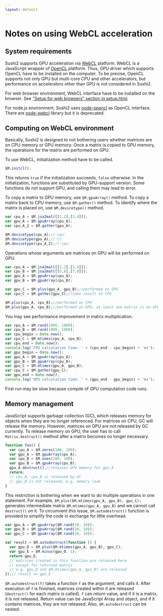 ```yaml
---
layout: default
---
```


# Notes on using WebCL acceleration

## System requirements
Sushi2 supports GPU acceleration via [WebCL](https://en.wikipedia.org/wiki/WebCL) platform.
WebCL is a JavaScript wrapper of [OpenCL](https://en.wikipedia.org/wiki/OpenCL) platform.
Thus, GPU driver which supports OpenCL have to be installed on the computer.
To be precise, OpenCL supports not only GPU but multi-core CPU and other accelerators, but performance on accelerators other than GPU is not considered in Sushi2.

For web browser environment, WebCL interface have to be installed on the browser. See ["Setup for web browsers" section in setup.html](setup.html).

For node.js environment, Sushi2 uses [node-opencl](https://github.com/mikeseven/node-opencl) as OpenCL interface.
There are [node-webcl](https://github.com/mikeseven/node-webcl) library but it is deprecated.


## Computing on WebCL environment
Basically, Sushi2 is designed to not bothering users whether matrices are on CPU memory or GPU memory.
Once a matrix is copied to GPU memory, the operations for the matrix are performed on GPU.

To use WebCL, initialization method have to be called.

```javascript
$M.initcl();
```

This returns `true` if the initialization succeeds, `false` otherwise.
In the initialization, functions are substituted by GPU-support version.
Some functions do not support GPU, and calling them may lead to error. 

To copy a matrix to GPU memory, use `$M.gpuArray()` method. To copy a matrix back to CPU memory, use `$M.gather()` method. To identify where the matrix is placed on, use `$M.devicetype()` method.

```javascript
var cpu_A = $M.jsa2mat([[1,2],[3,4]]);
var gpu_A = $M.gpuArray(cpu_A);
var cpu_A_2 = $M.gather(gpu_A);

$M.devicetype(cpu_A);//'cpu'
$M.devicetype(gpu_A);//'cl'
$M.devicetype(cpu_A_2);//'cpu'
```

Operations whose arguments are matrices on GPU will be performed on GPU.

```javascript
var cpu_A = $M.jsa2mat([[1,2],[3,4]]);
var cpu_B = $M.jsa2mat([[5,6],[7,8]]);
var gpu_A = $M.gpuArray(cpu_A);
var gpu_B = $M.gpuArray(cpu_B);

var gpu_C = $M.plus(gpu_A, gpu_B);//performed on GPU
var cpu_C = $M.gather(gpu_C);//take result to CPU

$M.plus(cpu_A, cpu_B);//performed on CPU
$M.plus(gpu_A, cpu_B);//performed on GPU, at least one matrix is on GPU
```

You may see performance improvement in matrix multiplication.

```javascript
var cpu_A = $M.rand(1000, 1000);
var cpu_B = $M.rand(1000, 1000);
var cpu_begin = Date.now();
var cpu_C = $M.mtimes(cpu_A, cpu_B);
var cpu_end = Date.now();
console.log('CPU calculation time: ' + (cpu_end - cpu_begin) + 'ms');
var gpu_begin = Date.now();
var gpu_A = $M.gpuArray(cpu_A);
var gpu_B = $M.gpuArray(cpu_B);
var gpu_C = $M.mtimes(gpu_A, gpu_B);
var cpu_C = $M.gather(gpu_C);
var gpu_end = Date.now();
console.log('GPU calculation time: ' + (gpu_end - gpu_begin) + 'ms');
```

First run may be slow because compile of GPU computation code runs.

## Memory management
JavaScript supports garbage collection (GC), which releases memory for objects when they are no longer referenced.
For matrices on CPU, GC will release the memory. However, matrices on GPU are not released by GC currently.
To release memory on GPU, the user has to call `Matrix.destruct()` method after a matrix becomes no longer necessary.

```javascript
function foo() {
  var cpu_A = $M.zeros(100, 100);
  var gpu_A = $M.gpuArray(cpu_A);
  var cpu_B = $M.ones(100, 100);
  var gpu_B = $M.gpuArray(cpu_B);
  gpu_A.destruct();//releases GPU memory for gpu_A
  return;
  // cpu_A, cpu_B is released by GC
  // gpu_B is not released; e.g. memory leak
}
```

This restriction is bothering when we want to do multiple operations in one statement.
For example, `$M.plus($M.mtimes(gpu_A, gpu_B), gpu_C);` generates intermediate matrix `$M.mtimes(gpu_A, gpu_B)` and we cannot call `destruct()` on it.
To circumvent this issue, `$M.autodestruct()` function is provided to simplify the code in exchange for little overhead.

```javascript
var gpu_A = $M.gpuArray($M.rand(10, 10));
var gpu_B = $M.gpuArray($M.rand(10, 10));
var gpu_C = $M.gpuArray($M.rand(10, 10));

var result = $M.autodestruct(function () {
  var gpu_D = $M.plus($M.mtimes(gpu_A, gpu_B), gpu_C);
  var gpu_E = $M.minus(gpu_D, 1);
  return gpu_E;
  // matrices created in this function are released here
  // except for returned matrix
  // e.g. gpu_D and $M.mtimes(gpu_A, gpu_B) are released
});// result == gpu_E
```

`$M.autodestruct(f)` takes a function `f` as the argument, and calls it. After execution of `f` is finished, matrices created within it are released (`destruct()` for each matrix is called).
`f` can return value, and if it is a matrix, it is not released. Return value can be JavaScript Array and object, and if it contains matrices, they are not released.
Also, `$M.autodestruct` can be nested.

